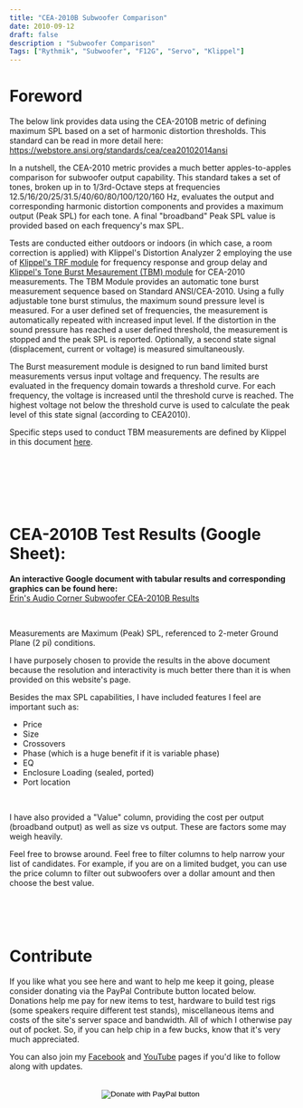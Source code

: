 ```yaml
---
title: "CEA-2010B Subwoofer Comparison"
date: 2010-09-12
draft: false
description : "Subwoofer Comparison"
Tags: ["Rythmik", "Subwoofer", "F12G", "Servo", "Klippel"]
---
```


# Foreword


The below link provides data using the CEA-2010B metric of defining maximum SPL based on a set of harmonic distortion thresholds.  This standard can be read in more detail here:
https://webstore.ansi.org/standards/cea/cea20102014ansi

In a nutshell, the CEA-2010 metric provides a much better apples-to-apples comparison for subwoofer output capability.  This standard takes a set of tones, broken up in to 1/3rd-Octave steps at frequencies 12.5/16/20/25/31.5/40/60/80/100/120/160 Hz, evaluates the output and corresponding harmonic distortion components and provides a maximum output (Peak SPL) for each tone.  A final "broadband" Peak SPL value is provided based on each frequency's max SPL.

Tests are conducted either outdoors or indoors (in which case, a room correction is applied) with Klippel's Distortion Analyzer 2 employing the use of [Klippel's TRF module](https://www.klippel.de/products/rd-system/modules/trf-transfer-function-measurement.html) for frequency response and group delay and [Klippel's Tone Burst Mesaurement (TBM) module](https://www.klippel.de/products/rd-system/modules/tbm-tone-burst-measurement.html) for CEA-2010 measurements.  The TBM Module provides an automatic tone burst measurement sequence based on Standard ANSI/CEA-2010. Using a fully adjustable tone burst stimulus, the maximum sound pressure level is measured. For a user defined set of frequencies, the measurement is automatically repeated with increased input level. If the distortion in the sound pressure has reached a user defined threshold, the measurement is stopped and the peak SPL is reported. Optionally, a second state signal (displacement, current or voltage) is measured simultaneously.

The Burst measurement module is designed to run band limited burst measurements versus input voltage and frequency. The results are evaluated in the frequency domain towards a threshold curve. For each frequency, the voltage is increased until the threshold curve is reached. The highest voltage not below the threshold curve is used to calculate the peak level of this state signal (according to CEA2010).

Specific steps used to conduct TBM measurements are defined by Klippel in this document [here](https://www.klippel.de/fileadmin/klippel/Bilder/Our_Products/R-D_System/PDF/S44_TBM_Tone_Burst_Measurement.pdf).

<br>

<br>
<br>
<br><br>

# CEA-2010B Test Results (Google Sheet):

**An interactive Google document with tabular results and corresponding graphics can be found here:**
<br>
[Erin's Audio Corner Subwoofer CEA-2010B Results](https://docs.google.com/spreadsheets/d/18bz7z-xIlRJsC-bw6k4mHkuwv_uiGAMyEhgrTkjwdXc/edit?usp=sharing)

<br>

Measurements are Maximum (Peak) SPL, referenced to 2-meter Ground Plane (2 pi) conditions.

I have purposely chosen to provide the results in the above document because the resolution and interactivity is much better there than it is when provided on this website's page.

Besides the max SPL capabilities, I have included features I feel are important such as:
* Price
* Size
* Crossovers
* Phase (which is a huge benefit if it is variable phase)
* EQ
* Enclosure Loading (sealed, ported)
* Port location

<br>


I have also provided a "Value" column, providing the cost per output (broadband output) as well as size vs output.  These are factors some may weigh heavily.

Feel free to browse around.  Feel free to filter columns to help narrow your list of candidates. For example, if you are on a limited budget, you can use the price column to filter out subwoofers over a dollar amount and then choose the best value.

<br>
<br>
<br>


# Contribute

If you like what you see here and want to help me keep it going, please consider donating via the PayPal Contribute button located below.  Donations help me pay for new items to test, hardware to build test rigs (some speakers require different test stands), miscellaneous items and costs of the site's server space and bandwidth.  All of which I otherwise pay out of pocket.  So, if you can help chip in a few bucks, know that it's very much appreciated.

You can also join my [Facebook](https://www.facebook.com/groups/607627396679113/) and [YouTube](https://www.youtube.com/user/hardisj) pages if you'd like to follow along with updates.


</details>


<br>
<center>
<form action="https://www.paypal.com/cgi-bin/webscr" method="post" target="_top">
<input type="hidden" name="cmd" value="_s-xclick" />
<input type="hidden" name="hosted_button_id" value="52ANEATKE6JHQ" />
<input type="image" src="https://www.dcrc.co/wp-content/uploads/2016/06/PayPal-Donate-Button-PNG-HD-300x103.png" border="0" name="submit" title="PayPal - The safer, easier way to pay online!" alt="Donate with PayPal button" />
<img alt="" border="0" src="https://www.paypal.com/en_US/i/scr/pixel.gif" width="1" height="1" />
</form>
<br></br>
</center>
